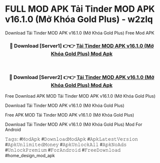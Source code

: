 # FULL MOD APK Tải Tinder MOD APK v16.1.0 (Mở Khóa Gold Plus) - w2zlq
Download Tải Tinder MOD APK v16.1.0 (Mở Khóa Gold Plus) Free Mod APK

<div align="center">
<h3>🔴 Download [Server1] 👉👉 <a href="https://apk-comot.site?title=Tải_Tinder_MOD_APK_v16.1.0_(Mở_Khóa_Gold_Plus)">Tải Tinder MOD APK v16.1.0 (Mở Khóa Gold Plus) Mod Apk</a></h3><br>

<h3>🔴 Download [Server2] 👉👉 <a href="https://apk-comot.site?title=Tải_Tinder_MOD_APK_v16.1.0_(Mở_Khóa_Gold_Plus)">Tải Tinder MOD APK v16.1.0 (Mở Khóa Gold Plus) Mod Apk</a></h3>
</div>


Free Download APK MOD Tải Tinder MOD APK v16.1.0 (Mở Khóa Gold Plus)

Download Tải Tinder MOD APK v16.1.0 (Mở Khóa Gold Plus) 

Free APK MOD Tải Tinder MOD APK v16.1.0 (Mở Khóa Gold Plus) 

Download Tải Tinder MOD APK v16.1.0 (Mở Khóa Gold Plus) Mod For Android

𝚃𝚊𝚐𝚜: #𝙼𝚘𝚍𝙰𝚙𝚔 #𝙳𝚘𝚠𝚗𝚕𝚘𝚊𝚍𝙼𝚘𝚍𝙰𝚙𝚔 #𝙰𝚙𝚔𝙻𝚊𝚝𝚎𝚜𝚝𝚅𝚎𝚛𝚜𝚒𝚘𝚗 #𝙰𝚙𝚔𝚄𝚗𝚕𝚒𝚖𝚒𝚝𝚎𝚍𝙼𝚘𝚗𝚎𝚢 #𝙰𝚙𝚔𝚄𝚗𝚕𝚘𝚌𝚔𝙰𝚕𝚕 #𝙰𝚙𝚔𝙽𝚘𝙰𝚍𝚜 #𝚄𝚗𝚕𝚘𝚌𝚔𝙿𝚛𝚎𝚖𝚒𝚞𝚖 #𝙵𝚘𝚛𝙰𝚗𝚍𝚛𝚘𝚒𝚍 #𝙵𝚛𝚎𝚎𝙳𝚘𝚠𝚗𝚕𝚘𝚊𝚍 #home_design_mod_apk